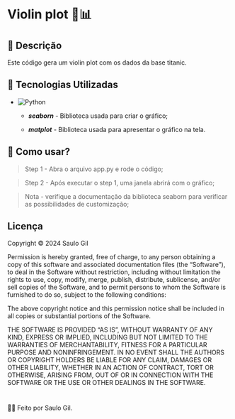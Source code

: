 # Violin plot 🎻📊

## 📒 Descrição
Este código gera um violin plot com os dados da base titanic.

## 🤖 Tecnologias Utilizadas
- ![Python](https://img.shields.io/badge/Python-grey?style=flat&logo=python&logoColor=white)
    - ***seaborn*** -  Biblioteca usada para criar o gráfico;

    - ***matplot*** - Biblioteca usada para apresentar o gráfico na tela.

## 🤔 Como usar?
 > Step 1 - Abra o  arquivo app.py e rode o código; 

 > Step 2 - Após executar o step 1, uma janela abrirá com o gráfico; 
 
 > Nota - verifique a documentação da biblioteca seaborn para verificar as possibilidades de customização;

## Licença

Copyright © 2024 Saulo Gil

Permission is hereby granted, free of charge, to any person obtaining a copy of this software and associated documentation files (the “Software”), to deal in the Software without restriction, including without limitation the rights to use, copy, modify, merge, publish, distribute, sublicense, and/or sell copies of the Software, and to permit persons to whom the Software is furnished to do so, subject to the following conditions:

The above copyright notice and this permission notice shall be included in all copies or substantial portions of the Software.

THE SOFTWARE IS PROVIDED “AS IS”, WITHOUT WARRANTY OF ANY KIND, EXPRESS OR IMPLIED, INCLUDING BUT NOT LIMITED TO THE WARRANTIES OF MERCHANTABILITY, FITNESS FOR A PARTICULAR PURPOSE AND NONINFRINGEMENT. IN NO EVENT SHALL THE AUTHORS OR COPYRIGHT HOLDERS BE LIABLE FOR ANY CLAIM, DAMAGES OR OTHER LIABILITY, WHETHER IN AN ACTION OF CONTRACT, TORT OR OTHERWISE, ARISING FROM, OUT OF OR IN CONNECTION WITH THE SOFTWARE OR THE USE OR OTHER DEALINGS IN THE SOFTWARE.

#

👨‍💻 Feito por Saulo Gil.